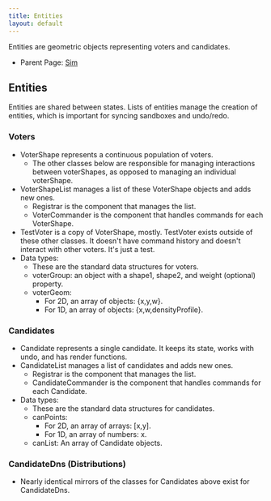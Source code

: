 ```yaml
---
title: Entities
layout: default
---
```


Entities are geometric objects representing voters and candidates.

- Parent Page: [Sim](sim.md)

## Entities

Entities are shared between states. Lists of entities manage the creation of entities, which is important for syncing sandboxes and undo/redo.

### Voters

* VoterShape represents a continuous population of voters. 
  * The other classes below are responsible for managing interactions between voterShapes, as opposed to managing an individual voterShape.
* VoterShapeList manages a list of these VoterShape objects and adds new ones. 
  * Registrar is the component that manages the list.
  * VoterCommander is the component that handles commands for each VoterShape.
* TestVoter is a copy of VoterShape, mostly. TestVoter exists outside of these other classes. It doesn't have command history and doesn't interact with other voters. It's just a test.
* Data types:
  * These are the standard data structures for voters.
  * voterGroup: an object with a shape1, shape2, and weight (optional) property.
  * voterGeom: 
    * For 2D, an array of objects: {x,y,w}.
    * For 1D, an array of objects: {x,w,densityProfile}.

### Candidates

* Candidate represents a single candidate. It keeps its state, works with undo, and has render functions.
* CandidateList manages a list of candidates and adds new ones.
  * Registrar is the component that manages the list.
  * CandidateCommander is the component that handles commands for each Candidate.
* Data types:
  * These are the standard data structures for candidates.
  * canPoints:
    * For 2D, an array of arrays: [x,y].
    * For 1D, an array of numbers: x.
  * canList: An array of Candidate objects.

### CandidateDns (Distributions)

  * Nearly identical mirrors of the classes for Candidates above exist for CandidateDns.